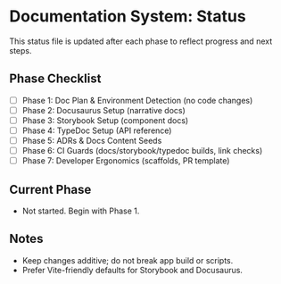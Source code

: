 # Documentation System: Status

This status file is updated after each phase to reflect progress and next steps.

## Phase Checklist
- [ ] Phase 1: Doc Plan & Environment Detection (no code changes)
- [ ] Phase 2: Docusaurus Setup (narrative docs)
- [ ] Phase 3: Storybook Setup (component docs)
- [ ] Phase 4: TypeDoc Setup (API reference)
- [ ] Phase 5: ADRs & Docs Content Seeds
- [ ] Phase 6: CI Guards (docs/storybook/typedoc builds, link checks)
- [ ] Phase 7: Developer Ergonomics (scaffolds, PR template)

## Current Phase
- Not started. Begin with Phase 1.

## Notes
- Keep changes additive; do not break app build or scripts.
- Prefer Vite-friendly defaults for Storybook and Docusaurus.
